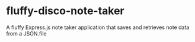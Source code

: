 # fluffy-disco-note-taker
A fluffy Express.js note taker application that saves and retrieves note data from a JSON.file 
